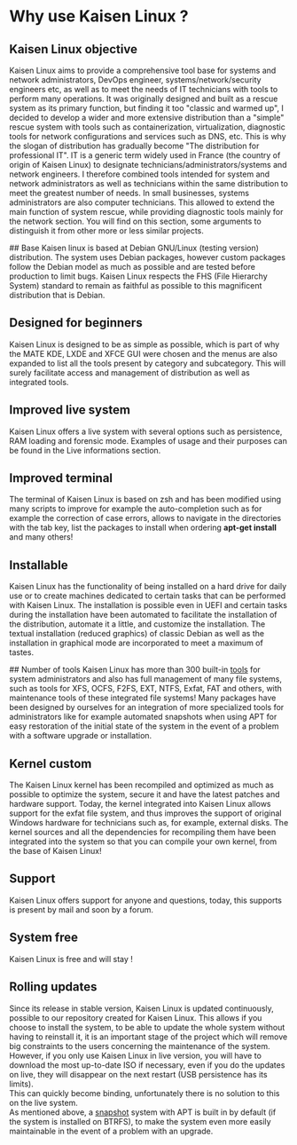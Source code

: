 # Why use Kaisen Linux ?

## Kaisen Linux objective
Kaisen Linux aims to provide a comprehensive tool base for systems and network administrators, DevOps engineer, systems/network/security engineers etc, as well as to meet the needs of IT technicians with tools to perform many operations.
It was originally designed and built as a rescue system as its primary function, but finding it too "classic and warmed up", I decided to develop a wider and more extensive distribution than a "simple" rescue system with tools such as containerization, virtualization, diagnostic tools for network configurations and services such as DNS, etc.
This is why the slogan of distribution has gradually become "The distribution for professional IT". IT is a generic term widely used in France (the country of origin of Kaisen Linux) to designate technicians/administrators/systems and network engineers.
I therefore combined tools intended for system and network administrators as well as technicians within the same distribution to meet the greatest number of needs. In small businesses, systems administrators are also computer technicians.
This allowed to extend the main function of system rescue, while providing diagnostic tools mainly for the network section.
You will find on this section, some arguments to distinguish it from other more or less similar projects.

## Base
Kaisen linux is based at Debian GNU/Linux (testing version) distribution. The system uses Debian packages, however custom packages follow the Debian model as much as possible and are tested before production to limit bugs. Kaisen Linux respects the FHS (File Hierarchy System) standard to remain as faithful as possible to this magnificent distribution that is Debian.

## Designed for beginners
Kaisen Linux is designed to be as simple as possible, which is part of why the MATE KDE, LXDE and XFCE GUI were chosen and the menus are also expanded to list all the tools present by category and subcategory. This will surely facilitate access and management of distribution as well as integrated tools.

## Improved live system
Kaisen Linux offers a live system with several options such as persistence, RAM loading and forensic mode. Examples of usage and their purposes can be found in the Live informations section.

## Improved terminal
The terminal of Kaisen Linux is based on zsh and has been modified using many scripts to improve for example the auto-completion such as for example the correction of case errors, allows to navigate in the directories with the tab key, list the packages to install when ordering **apt-get install** and many others!

## Installable
Kaisen Linux has the functionality of being installed on a hard drive for daily use or to create machines dedicated to certain tasks that can be performed with Kaisen Linux. The installation is possible even in UEFI and certain tasks during the installation have been automated to facilitate the installation of the distribution, automate it a little, and customize the installation. The textual installation (reduced graphics) of classic Debian as well as the installation in graphical mode are incorporated to meet a maximum of tastes.  

## Number of tools
Kaisen Linux has more than 300 built-in [tools](tools.html) for system administrators and also has full management of many file systems, such as tools for XFS, OCFS, F2FS, EXT, NTFS, Exfat, FAT and others, with maintenance tools of these integrated file systems! Many packages have been designed by ourselves for an integration of more specialized tools for administrators like for example automated snapshots when using APT for easy restoration of the initial state of the system in the event of a problem with a software upgrade or installation.

## Kernel custom
The Kaisen Linux kernel has been recompiled and optimized as much as possible to optimize the system, secure it and have the latest patches and hardware support. Today, the kernel integrated into Kaisen Linux allows support for the exfat file system, and thus improves the support of original Windows hardware for technicians such as, for example, external disks. The kernel sources and all the dependencies for recompiling them have been integrated into the system so that you can compile your own kernel, from the base of Kaisen Linux!

## Support
Kaisen Linux offers support for anyone and questions, today, this supports is present by mail and soon by a forum.

## System free
Kaisen Linux is free and will stay !

## Rolling updates
Since its release in stable version, Kaisen Linux is updated continuously, possible to our repository created for Kaisen Linux. This allows if you choose to install the system, to be able to update the whole system without having to reinstall it, it is an important stage of the project which will remove big constraints to the users concerning the maintenance of the system.  
However, if you only use Kaisen Linux in live version, you will have to download the most up-to-date ISO if necessary, even if you do the updates on live, they will disappear on the next restart (USB persistence has its limits).  
This can quickly become binding, unfortunately there is no solution to this on the live system.  
As mentioned above, a [snapshot](advanced-btrfs-utilisation.html#apt-snapshots) system with APT is built in by default (if the system is installed on BTRFS), to make the system even more easily maintainable in the event of a problem with an upgrade.